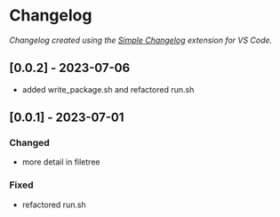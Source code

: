 # Changelog

*Changelog created using the [Simple Changelog](https://marketplace.visualstudio.com/items?itemName=tobiaswaelde.vscode-simple-changelog) extension for VS Code.*

## [0.0.2] - 2023-07-06
- added write_package.sh and refactored run.sh

## [0.0.1] - 2023-07-01
### Changed
- more detail in filetree

### Fixed
- refactored run.sh